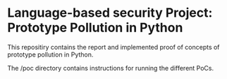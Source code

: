 # Language-based security Project: Prototype Pollution in Python

This repositiry contains the report and implemented proof of concepts of prototype pollution in Python.

The /poc directory contains instructions for running the different PoCs.
